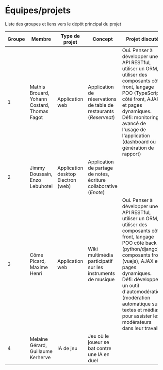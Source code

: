 # Équipes/projets

Liste des groupes et liens vers le dépôt principal du projet 

|  Groupe 	|  Membre 	|  Type de projet 	| Concept  	| Projet discuté | Projet validé | Lien du dépot principal
|---	|---	|---	|---	| --- | --- | --- |
|   1	|  Mathis Brouard, Yohann Costard, Thomas Fagot	| Application web  	|   Application de réservations de table de restaurants (*Reserveat*) | Oui. Penser à développer une API RESTful, utiliser un ORM, utiliser des composants côté front, langage POO (TypeScript) côté front, AJAX et pages dynamiques. Défi: monitoring avancé de l'usage de l'application (dashboard ou génération de rapport) | Oui | https://gitlab.com/ycostard/reserveat-documentation |
|   2	|  Jimmy Doussain, Enzo Lebuhotel 	|  Application desktop Electron (web)	|  Application de partage de notes, écriture collaborative (*Enote*) 	|   |  | https://github.com/Doxteur/ENote |
|   3	|  Côme Picard, Maxime Henri	|  Application web 	|  Wiki multimédia participatif sur les instruments de musique 	|  Oui.  Penser à développer une API RESTful, utiliser un ORM, utiliser des composants côté front, langage POO côté back (python/django), composants front (vuejs), AJAX et pages dynamiques. Défi: développer un outil d'automodération (modération automatique sur textes et médias) pour assister les modérateurs dans leur travail  | Oui | https://github.com/ComePicard/musi_verse |
|   4	|  Melaine Gérard, Guillaume Kerherve	|  IA de jeu 	|   Jeu où le joueur se bat contre une IA en duel 	| | |   https://github.com/Operation-Overthrow/Documentation |